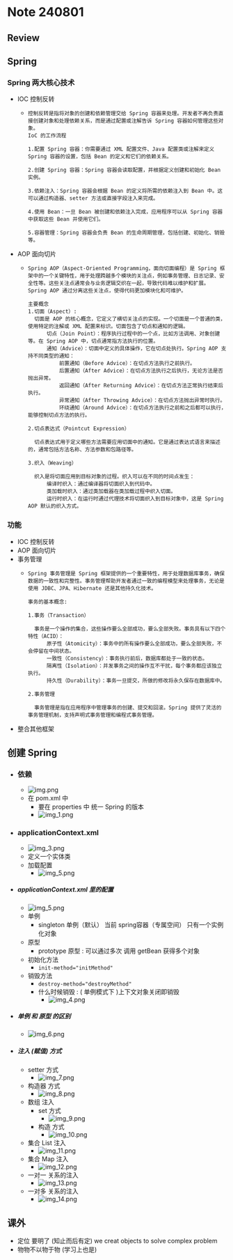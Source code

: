 # Note 240801
## Review

## Spring
### Spring 两大核心技术
- IOC 控制反转
  - ````
    控制反转是指将对象的创建和依赖管理交给 Spring 容器来处理。开发者不再负责直接创建对象和处理依赖关系，而是通过配置或注解告诉 Spring 容器如何管理这些对象。
    IoC 的工作流程

    1.配置 Spring 容器：你需要通过 XML 配置文件、Java 配置类或注解来定义 Spring 容器的设置，包括 Bean 的定义和它们的依赖关系。

    2.创建 Spring 容器：Spring 容器会读取配置，并根据定义创建和初始化 Bean 实例。

    3.依赖注入：Spring 容器会根据 Bean 的定义将所需的依赖注入到 Bean 中。这可以通过构造器、setter 方法或直接字段注入来完成。

    4.使用 Bean：一旦 Bean 被创建和依赖注入完成，应用程序可以从 Spring 容器中获取这些 Bean 并使用它们。

    5.容器管理：Spring 容器会负责 Bean 的生命周期管理，包括创建、初始化、销毁等。
- AOP 面向切片
  - ``````
    Spring AOP（Aspect-Oriented Programming，面向切面编程）是 Spring 框架中的一个关键特性，用于处理跨越多个模块的关注点，例如事务管理、日志记录、安全性等。这些关注点通常会与业务逻辑交织在一起，导致代码难以维护和扩展。Spring AOP 通过分离这些关注点，使得代码更加模块化和可维护。
    
    主要概念
    1.切面（Aspect）:
      切面是 AOP 的核心概念，它定义了横切关注点的实现。一个切面是一个普通的类，使用特定的注解或 XML 配置来标识。切面包含了切点和通知的逻辑。
          切点（Join Point）：程序执行过程中的一个点，比如方法调用、对象创建等。在 Spring AOP 中，切点通常指方法执行的位置。
          通知（Advice）：切面中定义的具体操作，它在切点处执行。Spring AOP 支持不同类型的通知：
              前置通知（Before Advice）：在切点方法执行之前执行。
              后置通知（After Advice）：在切点方法执行之后执行，无论方法是否抛出异常。
              返回通知（After Returning Advice）：在切点方法正常执行结束后执行。
              异常通知（After Throwing Advice）：在切点方法抛出异常时执行。
              环绕通知（Around Advice）：在切点方法执行之前和之后都可以执行，能够控制切点方法的执行。

    2.切点表达式（Pointcut Expression）

      切点表达式用于定义哪些方法需要应用切面中的通知。它是通过表达式语言来描述的，通常包括方法名称、方法参数和包路径等。

    3.织入（Weaving）
  
      织入是将切面应用到目标对象的过程。织入可以在不同的时间点发生：
          编译时织入：通过编译器将切面织入到代码中。
          类加载时织入：通过类加载器在类加载过程中织入切面。
          运行时织入：在运行时通过代理技术将切面织入到目标对象中，这是 Spring AOP 默认的织入方式。

### 功能
- IOC 控制反转
- AOP 面向切片
- 事务管理
  - ``````
    Spring 事务管理是 Spring 框架提供的一个重要特性，用于处理数据库事务，确保数据的一致性和完整性。事务管理帮助开发者通过一致的编程模型来处理事务，无论是使用 JDBC、JPA、Hibernate 还是其他持久化技术。
    
    事务的基本概念:

    1.事务（Transaction）

      事务是一个操作的集合，这些操作要么全部成功，要么全部失败。事务具有以下四个特性（ACID）：
          原子性（Atomicity）：事务中的所有操作要么全部成功，要么全部失败，不会停留在中间状态。
          一致性（Consistency）：事务执行前后，数据库都处于一致的状态。
          隔离性（Isolation）：并发事务之间的操作互不干扰，每个事务都应该独立执行。
          持久性（Durability）：事务一旦提交，所做的修改将永久保存在数据库中。

    2.事务管理
  
      事务管理是指在应用程序中管理事务的创建、提交和回滚。Spring 提供了灵活的事务管理机制，支持声明式事务管理和编程式事务管理。
    
- 整合其他框架

## 创建 Spring
- ### 依赖
  - ![img.png](img.png)
  - 在 pom.xml 中
    - 要在 properties 中 统一 Spring 的版本
    - ![img_1.png](img_1.png)
- ### applicationContext.xml
  - ![img_3.png](img_3.png)
  - 定义一个实体类
  - 加载配置
    - ![img_5.png](img_5.png)

- ##### applicationContext.xml 里的配置
  - ![img_5.png](img_5.png)
  - 单例
    - singleton 单例（默认）   当前 spring容器（专属空间） 只有一个实例化对象
  - 原型
    - prototype 原型 : 可以通过多次 调用 getBean 获得多个对象
  - 初始化方法
    - `init-method="initMethod"`
  - 销毁方法
    - `destroy-method="destroyMethod"`
    - 什么时候销毁 : ( 单例模式下 )上下文对象关闭即销毁
      - ![img_4.png](img_4.png)
- ##### 单例 和 原型 的区别
  - ![img_6.png](img_6.png)
- ##### 注入 (赋值) 方式
  - setter 方式
    - ![img_7.png](img_7.png)
  - 构造器 方式
    - ![img_8.png](img_8.png)
  - 数组 注入
    - set 方式
      - ![img_9.png](img_9.png)
    - 构造 方式
      - ![img_10.png](img_10.png)
  - 集合 List 注入
    - ![img_11.png](img_11.png)
  - 集合 Map 注入
    - ![img_12.png](img_12.png)
  - 一对一 关系的注入
    - ![img_13.png](img_13.png)
  - 一对多 关系的注入
    - ![img_14.png](img_14.png)


## 课外
- 定位 要明了 (知止而后有定) we creat objects to solve complex problem
- 物物不以物于物 (学习上也是)